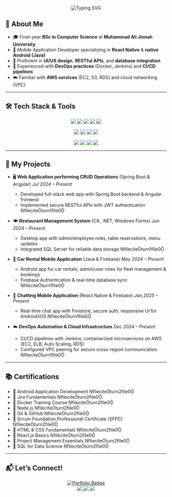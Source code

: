 <p align="center">
  <img src="https://readme-typing-svg.herokuapp.com?font=Fira+Code&size=28&pause=1000&center=true&width=600&lines=Hi+I'm+Muhammad+Uzair+Saeedi;Mobile+Application+Developer;Open+to+Opportunities" alt="Typing SVG" />
</p>

## 🧠 About Me

- 🎓 Final-year **BSc in Computer Science** at **Muhammad Ali Jinnah University**
- 📱 Mobile Application Developer specializing in **React Native** & **native Android (Java)**
- 🎨 Proficient in **UI/UX design**, **RESTful APIs**, and **database integration**
- 🔧 Experienced with **DevOps practices** (Docker, Jenkins) and **CI/CD pipelines**
- ☁️ Familiar with **AWS services** (EC2, S3, RDS) and cloud networking (VPC)

---

## 🛠️ Tech Stack & Tools

<p align="center">
  <img src="https://img.shields.io/badge/JavaScript-F7DF1E?style=for-the-badge&logo=javascript&logoColor=black" />
  <img src="https://img.shields.io/badge/Node.js-339933?style=for-the-badge&logo=nodedotjs&logoColor=white" />
  <img src="https://img.shields.io/badge/MySQL-4479A1?style=for-the-badge&logo=mysql&logoColor=white" />
  <img src="https://img.shields.io/badge/MongoDB-47A248?style=for-the-badge&logo=mongodb&logoColor=white" />
  <img src="https://img.shields.io/badge/SQLite-07405E?style=for-the-badge&logo=sqlite&logoColor=white" />
</p>
<p align="center">
  <img src="https://img.shields.io/badge/React_Native-20232A?style=for-the-badge&logo=react&logoColor=61DAFB" />
  <img src="https://img.shields.io/badge/Express.js-000000?style=for-the-badge&logo=express&logoColor=white" />
  <img src="https://img.shields.io/badge/Expo_CLI-000020?style=for-the-badge&logo=expo&logoColor=white" />
  <img src="https://img.shields.io/badge/Tailwind_CSS-38B2AC?style=for-the-badge&logo=tailwind-css&logoColor=white" />
</p>
<p align="center">
  <img src="https://img.shields.io/badge/Android_Studio-3DDC84?style=for-the-badge&logo=android-studio&logoColor=white" />
  <img src="https://img.shields.io/badge/Git-F05032?style=for-the-badge&logo=git&logoColor=white" />
  <img src="https://img.shields.io/badge/GitHub-181717?style=for-the-badge&logo=github&logoColor=white" />
  <img src="https://img.shields.io/badge/VS%20Code-007ACC?style=for-the-badge&logo=visualstudiocode&logoColor=white" />
</p>

---

## 🚀 My Projects

- 🖥️ **Web Application performing CRUD Operations** (Spring Boot & Angular) _Jul 2024 – Present_
  - Developed full-stack web app with Spring Boot backend & Angular frontend
  - Implemented secure RESTful APIs with JWT authentication fileciteturn1file0

- 🍽️ **Restaurant Management System** (C#, .NET, Windows Forms) _Jun 2024 – Present_
  - Desktop app with admin/employee roles, table reservations, menu updates
  - Integrated SQL Server for reliable data storage fileciteturn1file0

- 🚗 **Car Rental Mobile Application** (Java & Firebase) _May 2024 – Present_
  - Android app for car rentals; admin/user roles for fleet management & bookings
  - Firebase Authentication & real-time database sync fileciteturn1file0

- 💬 **Chatting Mobile Application** (React Native & Firebase) _Jan 2025 – Present_
  - Real-time chat app with Firestore, secure auth, responsive UI for Android/iOS fileciteturn1file0

- ☁️ **DevOps Automation & Cloud Infrastructure** _Dec 2024 – Present_
  - CI/CD pipelines with Jenkins; containerized microservices on AWS (EC2, ELB, Auto Scaling, RDS)
  - Configured VPC peering for secure cross-region communication fileciteturn1file0

---

## 📚 Certifications

- 🏅 Android Application Development fileciteturn2file0
- 🏅 Jira Fundamentals fileciteturn2file0
- 🏅 Docker Training Course fileciteturn2file0
- 🏅 Node.js fileciteturn2file0
- 🏅 Git & GitHub fileciteturn2file0
- 🏅 Scrum Foundation Professional Certificate (SFPC) fileciteturn2file0
- 🏅 HTML & CSS Fundamentals fileciteturn2file0
- 🏅 React.js Basics fileciteturn2file0
- 🏅 Project Management Essentials fileciteturn2file0
- 🏅 SQL for Data Science fileciteturn2file0

---

## 📬 Let’s Connect!

<p align="center">
  <a href="https://uzairsaeedi.live">
    <img src="https://img.shields.io/badge/Portfolio-uzairsaeedi.live-663399?style=for-the-badge&logo=google-chrome&logoColor=white" alt="Portfolio Badge" />
  </a>
  <br/>
  <a href="https://linkedin.com/in/muhammad-uzair-saeedi-41352913a/">
  <a href="https://linkedin.com/in/muhammad-uzair-saeedi-41352913a/">
    <img src="https://img.shields.io/badge/LinkedIn-0077B5?style=for-the-badge&logo=linkedin&logoColor=white" />
  </a>
  <a href="https://github.com/uzairsaeedi">
    <img src="https://img.shields.io/badge/GitHub-181717?style=for-the-badge&logo=github&logoColor=white" />
  </a>
  <a href="mailto:uzairsaeedi627@gmail.com">
    <img src="https://img.shields.io/badge/Email-D14836?style=for-the-badge&logo=gmail&logoColor=white" />
  </a>
</p>
